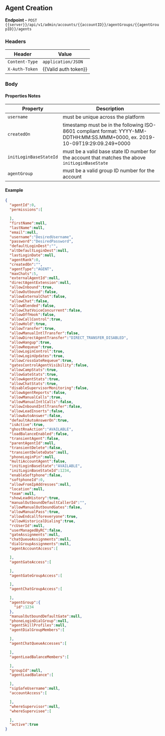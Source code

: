 ## Agent Creation

**Endpoint -** `POST {{server}}/api/v1/admin/accounts/{{accountID}}/agentGroups/{{agentGroupID}}/agents`

### Headers

| Header | Value |
|--------|-------|
| `Content-Type` | `application/JSON` |
| `X-Auth-Token` | {{Valid auth token}} |

### Body

#### Properties Notes

| Property | Description |
|----------|-------------|
| `username` | must be unique across the platform |
| `createdOn` | timestamp must be in the following ISO-8601 compliant format: YYYY-MM-DDTHH:MM:SS.MMM+0000, ex. 2019-10-09T19:29:09.249+0000 |
| `initLoginBaseStateId` | must be a valid base state ID number for the account that matches the above `initLoginBaseState` |
| `agentGroup` | must be a valid group ID number for the account |

#### Example

```JSON
{
  "agentId":0,
  "permissions":[

  ],
  "firstName":null,
  "lastName":null,
  "email":null,
  "username":"DesiredUsername",
  "password":"DesiredPassword",
  "defaultLoginDest":"",
  "altDefaultLoginDest":null,
  "lastLoginDate":null,
  "agentRank":0,
  "createdOn":"",
  "agentType":"AGENT",
  "maxChats":5,
  "externalAgentId":null,
  "directAgentExtension":null,
  "allowInbound":true,
  "allowOutbound":false,
  "allowExternalChat":false,
  "allowChat":false,
  "allowBlended":false,
  "allowChatVoiceConcurrent":false,
  "allowOffHook":false,
  "allowCallControl":true,
  "allowHold":true,
  "allowTransfer":true,
  "allowManualIntlTransfer":false,
  "allowDirectAgentTransfer":"DIRECT_TRANSFER_DISABLED",
  "allowHangup":true,
  "allowRequeue":true,
  "allowLoginControl":true,
  "allowLoginUpdates":true,
  "allowCrossGateRequeue":true,
  "gatesControlAgentVisibility":false,
  "allowCampStats":true,
  "allowGateStats":true,
  "allowAgentStats":true,
  "allowChatStats":true,
  "disableSupervisorMonitoring":false,
  "allowAgentReports":false,
  "allowManualCalls":true,
  "allowManualIntlCalls":false,
  "allowInboundIntlTransfer":false,
  "allowLeadInserts":false,
  "allowAutoAnswer":false,
  "defaultAutoAnswerOn":true,
  "isActive":true,
  "ghostRnaAction":"AVAILABLE",
  "loadBalanceEnabled":false,
  "transientAgent":false,
  "parentAgentId":null,
  "transientDelete":false,
  "transientDeleteDate":null,
  "phoneLoginPin":null,
  "multiAccountAgent":false,
  "initLoginBaseState":"AVAILABLE",
  "initLoginBaseStateId":1234,
  "enableSoftphone":false,
  "softphoneId":0,
  "allowFromIpAddresses":null,
  "location":null,
  "team":null,
  "showLeadHistory":true,
  "manualOutboundDefaultCallerId":"",
  "allowManualOutboundGates":false,
  "allowManualPass":true,
  "allowEndcallforeveryone":true,
  "allowHistoricalDialing":true,
  "rcUserId":null,
  "userManagedByRC":false,
  "gateAssignments":null,
  "chatQueueAssignments":null,
  "dialGroupAssignments":null,
  "agentAccountAccess":[

  ],
  "agentGateAccess":[

  ],
  "agentGateGroupAccess":[

  ],
  "agentChatGroupAccess":[

  ],
  "agentGroup":{
    "id":1234
  },
  "manualOutboundDefaultGate":null,
  "phoneLoginDialGroup":null,
  "agentSkillProfiles":null,
  "agentDialGroupMembers":[

  ],
  "agentChatQueueAccesses":[

  ],
  "agentLoadBalanceMembers":[

  ],
  "groupId":null,
  "agentLoadBalance":[

  ],
  "sipSafeUsername":null,
  "accountAccess":[

  ],
  "whereSupervisor":null,
  "whereSupervisee":[

  ],
  "active":true
}
```